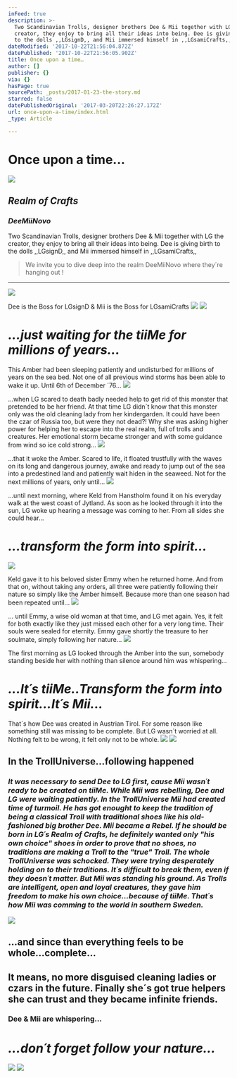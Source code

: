 ```yaml
---
inFeed: true
description: >-
  Two Scandinavian Trolls, designer brothers Dee & Mii together with LG the
  creator, they enjoy to bring all their ideas into being. Dee is giving birth
  to the dolls ,,LGsignD,, and Mii immersed himself in ,,LGsamiCrafts,,
dateModified: '2017-10-22T21:56:04.872Z'
datePublished: '2017-10-22T21:56:05.902Z'
title: Once upon a time…
author: []
publisher: {}
via: {}
hasPage: true
sourcePath: _posts/2017-01-23-the-story.md
starred: false
datePublishedOriginal: '2017-03-20T22:26:27.172Z'
url: once-upon-a-time/index.html
_type: Article

---
```

# **Once upon a time...**
![](https://the-grid-user-content.s3-us-west-2.amazonaws.com/5e6bc9f1-6dc7-4434-be32-b0cdf3e9a436.jpg)

## _**Realm of Crafts**_

### _DeeMiiNovo_

Two Scandinavian Trolls, designer brothers Dee & Mii together with LG the creator, they enjoy to bring all their ideas into being. Dee is giving birth to the dolls ,,LGsignD,, and Mii immersed himself in ,,LGsamiCrafts,,

> We invite you to dive deep into the realm DeeMiiNovo where they´re hanging out !

---

![](https://the-grid-user-content.s3-us-west-2.amazonaws.com/fc3706dc-5b12-47ea-b1e3-c25a40795b74.jpg)

Dee is the Boss for LGsignD & Mii is the Boss for LGsamiCrafts
![](https://the-grid-user-content.s3-us-west-2.amazonaws.com/5253a259-6583-462f-8868-84157e994c62.jpg)
![](https://the-grid-user-content.s3-us-west-2.amazonaws.com/a0f5e535-a3c3-412e-b28a-b1a0af7f3c6d.jpg)

# _**...just waiting for the tiiMe for millions of years...**_

This Amber had been sleeping patiently and undisturbed for millions of years on the sea bed. Not one of all previous wind storms has been able to wake it up. Until 6th of December ´76...
![](https://the-grid-user-content.s3-us-west-2.amazonaws.com/8a001842-68b7-46a5-916e-836faf458cd2.jpg)

...when LG scared to death badly needed help to get rid of this monster that pretended to be her friend. At that time LG didn´t know that this monster only was the old cleaning lady from her kindergarden. It could have been the czar of Russia too, but were they not dead?! Why she was asking higher power for helping her to escape into the real realm, full of trolls and creatures. Her emotional storm became stronger and with some guidance from wind so ice cold strong...
![](https://the-grid-user-content.s3-us-west-2.amazonaws.com/aa79df6a-8633-4018-bf7c-402a7696e9c8.jpg)

...that it woke the Amber. Scared to life, it floated trustfully with the waves on its long and dangerous journey, awake and ready to jump out of the sea into a predestined land and patiently wait hiden in the seaweed. Not for the next millions of years, only until...
![](https://the-grid-user-content.s3-us-west-2.amazonaws.com/13109040-c7aa-4ffd-b697-4adb360479ea.jpg)

...until next morning, where Keld from Hanstholm found it on his everyday walk at the west coast of Jytland. As soon as he looked through it into the sun, LG woke up hearing a message was coming to her. From all sides she could hear...

# _**...transform the form into spirit...**_
![](https://the-grid-user-content.s3-us-west-2.amazonaws.com/1e7f3a51-e2ef-4216-9d8e-968e29880c69.jpg)

Keld gave it to his beloved sister Emmy when he returned home. And from that on, without taking any orders, all three were patiently following their nature so simply like the Amber himself. Because more than one season had been repeated until...
![](https://the-grid-user-content.s3-us-west-2.amazonaws.com/1540f331-78aa-476f-b0a8-bcca23c62508.jpg)

... until Emmy, a wise old woman at that time, and LG met again. Yes, it felt for both exactly like they just missed each other for a very long time. Their souls were sealed for eternity. Emmy gave shortly the treasure to her soulmate, simply following her nature...
![](https://the-grid-user-content.s3-us-west-2.amazonaws.com/c8025be9-0aaa-484a-9d0f-95fb1f42687b.jpg)

The first morning as LG looked through the Amber into the sun, somebody standing beside her with nothing than silence around him was whispering...

# _**...It´s tiiMe..Transform the form into spirit...It´s Mii...**_

That´s how Dee was created in Austrian Tirol. For some reason like something still was missing to be complete. But LG wasn´t worried at all. Nothing felt to be wrong, it felt only not to be whole.
![](https://the-grid-user-content.s3-us-west-2.amazonaws.com/feb64e49-86ca-4e1a-a1bc-d6ac47aa1aa7.jpg)
![](https://the-grid-user-content.s3-us-west-2.amazonaws.com/e10cb5b0-7f88-45ac-908c-76d39a23fadd.jpg)

## **In the TrollUniverse...following happened**

### _It was necessary to send Dee to LG first, cause Mii wasn´t ready to be created on tiiMe. While Mii was rebelling, Dee and LG were waiting patiently. In the TrollUniverse Mii had created time of turmoil. He has got enought to keep the tradition of being a classical Troll with traditional shoes like his old-fashioned big brother Dee. Mii became a Rebel. If he should be born in LG´s Realm of Crafts, he definitely wanted only "his own choice" shoes in order to prove that no shoes, no traditions are making a Troll to the "true" Troll. The whole TrollUniverse was schocked. They were trying desperately holding on to their traditions. It´s difficult to break them, even if they doesn´t matter. But Mii was standing his ground. As Trolls are intelligent, open and loyal creatures, they gave him freedom to make his own choice...because of tiiMe. That´s how Mii was comming to the world in southern Sweden._
![](https://the-grid-user-content.s3-us-west-2.amazonaws.com/81ccf0bf-be59-4528-8c55-22a4c33b6a00.jpg)

## ...and since than everything feels to be whole...complete...

## It means, no more disguised cleaning ladies or czars in the future. Finally she´s got true helpers she can trust and they became infinite friends.

### Dee & Mii are whispering...

# _**...don´t forget follow your nature...**_
![](https://the-grid-user-content.s3-us-west-2.amazonaws.com/f9dbd138-cde9-4324-8ab9-e009595bec67.jpg)
![](https://the-grid-user-content.s3-us-west-2.amazonaws.com/63cb3705-7252-4a70-8cc9-8268236b9685.jpg)